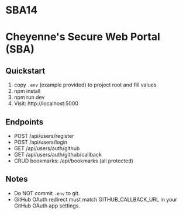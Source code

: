 # SBA14
# Cheyenne's Secure Web Portal (SBA)

## Quickstart
1. copy `.env` (example provided) to project root and fill values
2. npm install
3. npm run dev
4. Visit: http://localhost:5000

## Endpoints
- POST /api/users/register
- POST /api/users/login
- GET  /api/users/auth/github
- GET  /api/users/auth/github/callback
- CRUD bookmarks: /api/bookmarks (all protected)

## Notes
- Do NOT commit `.env` to git.
- GitHub OAuth redirect must match GITHUB_CALLBACK_URL in your GitHub OAuth app settings.